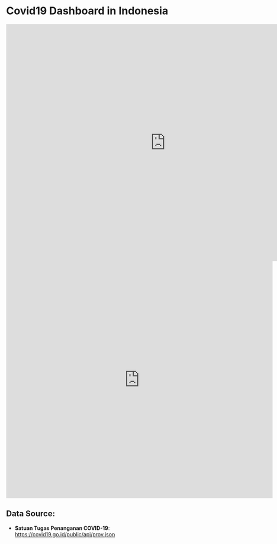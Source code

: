 # Covid19 Dashboard in Indonesia

<iframe width="860" height="640" src="https://datastudio.google.com/embed/reporting/292c2afe-b438-44a4-89f6-93cb50668515/page/q4fIC" frameborder="0" style="border:0" allowfullscreen></iframe>

<iframe width="720" height="640" src="https://public.tableau.com/shared/72J3XCWDB?:display_count=y&:origin=viz_share_link" frameborder="0" style="border:0" allowfullscreen></iframe>

## __Data Source__: 
- __Satuan Tugas Penanganan COVID-19__: https://covid19.go.id/public/api/prov.json

